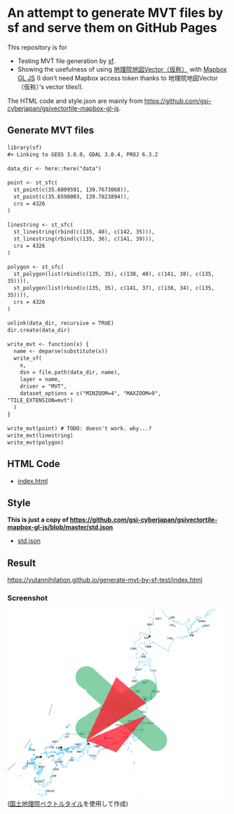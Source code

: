 
<!-- README.md is generated from README.Rmd. Please edit that file -->

An attempt to generate MVT files by sf and serve them on GitHub Pages
=====================================================================

This repository is for

-   Testing MVT file generation by
    [sf](https://github.com/r-spatial/sf/).
-   Showing the usefulness of using
    [地理院地図Vector（仮称）](https://maps.gsi.go.jp/vector/) with
    [Mapbox GL JS](https://github.com/mapbox/mapbox-gl-js) (I don’t need
    Mapbox access token thanks to 地理院地図Vector（仮称）’s vector
    tiles!).

The HTML code and style.json are mainly from
<a href="https://github.com/gsi-cyberjapan/gsivectortile-mapbox-gl-js" class="uri">https://github.com/gsi-cyberjapan/gsivectortile-mapbox-gl-js</a>.

Generate MVT files
------------------

    library(sf)
    #> Linking to GEOS 3.8.0, GDAL 3.0.4, PROJ 6.3.2

    data_dir <- here::here("data")

    point <- st_sfc(
      st_point(c(35.6809591, 139.7673068)),
      st_point(c(35.6598003, 139.7023894)),
      crs = 4326
    )

    linestring <- st_sfc(
      st_linestring(rbind(c(135, 40), c(142, 35))),
      st_linestring(rbind(c(135, 36), c(141, 39))),
      crs = 4326
    )

    polygon <- st_sfc(
      st_polygon(list(rbind(c(135, 35), c(138, 40), c(141, 38), c(135, 35)))),
      st_polygon(list(rbind(c(135, 35), c(141, 37), c(138, 34), c(135, 35)))),
      crs = 4326
    )

    unlink(data_dir, recursive = TRUE)
    dir.create(data_dir)

    write_mvt <- function(x) {
      name <- deparse(substitute(x))
      write_sf(
        x,
        dsn = file.path(data_dir, name),
        layer = name,
        driver = "MVT",
        dataset_options = c("MINZOOM=4", "MAXZOOM=9", "TILE_EXTENSION=mvt")
      )
    }

    write_mvt(point) # TODO: doesn't work. why...?
    write_mvt(linestring)
    write_mvt(polygon)

HTML Code
---------

-   [index.html](index.html)

Style
-----

**This is just a copy of
<a href="https://github.com/gsi-cyberjapan/gsivectortile-mapbox-gl-js/blob/master/std.json" class="uri">https://github.com/gsi-cyberjapan/gsivectortile-mapbox-gl-js/blob/master/std.json</a>**

-   [std.json](std.json)

Result
------

<a href="https://yutannihilation.github.io/generate-mvt-by-sf-test/index.html" class="uri">https://yutannihilation.github.io/generate-mvt-by-sf-test/index.html</a>

### Screenshot

![](./screenshot.png)
([国土地理院ベクトルタイル](https://github.com/gsi-cyberjapan/vector-tile-experiment)を使用して作成)
